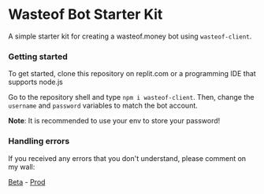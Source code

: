 # Wasteof Bot Starter Kit
A simple starter kit for creating a wasteof.money bot using `wasteof-client`.
### Getting started
To get started, clone this repository on replit.com or a programming IDE that supports node.js

Go to the repository shell and type `npm i wasteof-client`. Then, change the `username` and `password` variables to match the bot account.

**Note**: It is recommended to use your env to store your password!

### Handling errors
If you received any errors that you don't understand, please comment on my wall:

[Beta](https://beta.wasteof.money/users/lankybox01/wall) - [Prod](https://wasteof.money/users/lankybox01/wall)